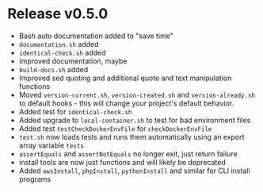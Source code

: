 # Release v0.5.0

- Bash auto documentation added to "save time"
- `documentation.sh` added
- `identical-check.sh` added
- Improved documentation, maybe
- `build-docs.sh` added
- Improved sed quoting and additional quote and text manipulation functions
- Moved `version-current.sh`, `version-created.sh` and `version-already.sh` to default hooks - this will change your
  project's default behavior.
- Added test for `identical-check.sh`
- Added upgrade to `local-container.sh` to test for bad environment files
- Added test `testCheckDockerEnvFile` for `checkDockerEnvFile`
- `test.sh` now loads tests and runs them automatically using an export array variable `tests`
- `assertEquals` and `assertNotEquals` no longer exit, just return failure
- install tools are now just functions and will likely be deprecated
- Added `awsInstall`, `phpInstall`, `pythonInstall` and similar for CLI install programs
